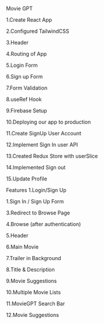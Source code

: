 Movie GPT

1.Create React App

2.Configured TailwindCSS

3.Header

4.Routing of App

5.Login Form

6.Sign up Form

7.Form Validation

8.useRef Hook

9.Firebase Setup

10.Deploying our app to production

11.Create SignUp User Account

12.Implement Sign In user API

13.Created Redux Store with userSlice

14.Implemented Sign out

15.Update Profile


Features
1.Login/Sign Up

1.Sign In / Sign Up Form

3.Redirect to Browse Page

4.Browse (after authentication)

5.Header

6.Main Movie

7.Trailer in Background

8.Title & Description

9.Movie Suggestions

10.Multiple Movie Lists

11.MovieGPT Search Bar

12.Movie Suggestions

